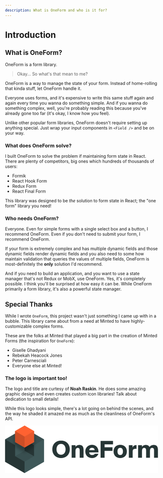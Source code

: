 ```yaml
---
description: What is OneForm and who is it for?
---
```


# Introduction

## What is OneForm?

OneForm is a form library.

> Okay... So what's that mean to me?

OneForm is a way to manage the state of your form. Instead of home-rolling that kinda stuff, let OneForm handle it.

Everyone uses forms, and it's expensive to write this same stuff again and again every time you wanna do something simple. And if you wanna do something complex, well, you're probably reading this because you've already gone too far \(it's okay, I know how you feel\).

Unlike other popular form libraries, OneForm doesn't require setting up anything special. Just wrap your input components in `<Field />` and be on your way.

### What does OneForm solve?

I built OneForm to solve the problem if maintaining form state in React. There are plenty of competitors, big ones which hundreds of thousands of users:

* Formik
* React Hook Form
* Redux Form
* React Final Form

This library was designed to be _the_ solution to form state in React; the "one form" library you need!

### Who needs OneForm?

Everyone. Even for simple forms with a single select box and a button, I recommend OneForm. Even if you don't need to submit your form, I recommend OneForm.

If your form is extremely complex and has multiple dynamic fields and those dynamic fields render dynamic fields and you also need to some how maintain validation that queries the values of multiple fields, OneForm is most-definitely the **only** solution I'd recommend.

And if you need to build an application, and you want to use a state manager that's not Redux or MobX, use OneForm. Yes, it's completely possible. I think you'll be surprised at how easy it can be. While OneForm primarily a form library, it's also a powerful state manager.

## Special Thanks

While I wrote `OneForm`, this project wasn't just something I came up with in a bubble. This library came about from a need at Minted to have highly-customizable complex forms.

These are the folks at Minted that played a big part in the creation of Minted Forms \(the inspiration for `OneForm`\):

* Giselle Ghadyani
* Rebekah Heacock Jones
* Peter Carnesciali
* Everyone else at Minted!

### The logo is important too!

The logo and title are curtesy of **Noah Raskin**. He does some amazing graphic design and even creates custom icon libraries! Talk about dedication to small details!

While this logo looks simple, there's a lot going on behind the scenes, and the way he shaded it amazed me as much as the cleanliness of OneForm's API.

![Credit: Noah Raskin](.gitbook/assets/oneform-cube-textdark%20%281%29.png)

